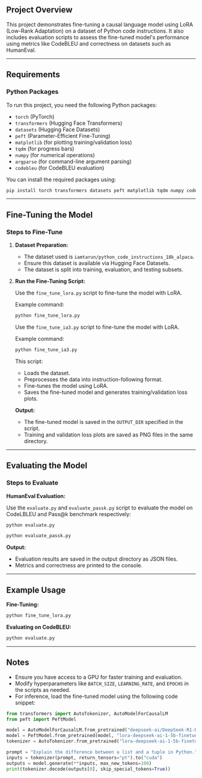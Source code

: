 ## Project Overview

This project demonstrates fine-tuning a causal language model using LoRA (Low-Rank Adaptation) on a dataset of Python code instructions. It also includes evaluation scripts to assess the fine-tuned model's performance using metrics like CodeBLEU and correctness on datasets such as HumanEval.

---

## Requirements

### Python Packages

To run this project, you need the following Python packages:
- `torch` (PyTorch)
- `transformers` (Hugging Face Transformers)
- `datasets` (Hugging Face Datasets)
- `peft` (Parameter-Efficient Fine-Tuning)
- `matplotlib` (for plotting training/validation loss)
- `tqdm` (for progress bars)
- `numpy` (for numerical operations)
- `argparse` (for command-line argument parsing)
- `codebleu` (for CodeBLEU evaluation)

You can install the required packages using:
```bash
pip install torch transformers datasets peft matplotlib tqdm numpy codebleu
```

---

## Fine-Tuning the Model

### Steps to Fine-Tune

1. **Dataset Preparation:**
   - The dataset used is `iamtarun/python_code_instructions_18k_alpaca`.
   - Ensure this dataset is available via Hugging Face Datasets.
   - The dataset is split into training, evaluation, and testing subsets.

2. **Run the Fine-Tuning Script:**

   Use the `fine_tune_lora.py` script to fine-tune the model with LoRA.

   Example command:
   ```bash
   python fine_tune_lora.py
   ```
   Use the `fine_tune_ia3.py` script to fine-tune the model with LoRA.

   Example command:
   ```bash
   python fine_tune_ia3.py
   ```

   This script:
   - Loads the dataset.
   - Preprocesses the data into instruction-following format.
   - Fine-tunes the model using LoRA.
   - Saves the fine-tuned model and generates training/validation loss plots.

   **Output:**
   - The fine-tuned model is saved in the `OUTPUT_DIR` specified in the script.
   - Training and validation loss plots are saved as PNG files in the same directory.

---

## Evaluating the Model

### Steps to Evaluate

**HumanEval Evaluation:**

Use the `evaluate.py` and `evaluate_passk.py` script to evaluate the model on CodeLBLEU and Pass@k benchmark respectively:
```bash
python evaluate.py
```


```bash
python evaluate_passk.py
```


**Output:**
- Evaluation results are saved in the output directory as JSON files.
- Metrics and correctness are printed to the console.

---

## Example Usage

**Fine-Tuning:**
```bash
python fine_tune_lora.py
```

**Evaluating on CodeBLEU:**
```bash
python evaluate.py
```


---

## Notes

- Ensure you have access to a GPU for faster training and evaluation.
- Modify hyperparameters like `BATCH_SIZE`, `LEARNING_RATE`, and `EPOCHS` in the scripts as needed.
- For inference, load the fine-tuned model using the following code snippet:

```python
from transformers import AutoTokenizer, AutoModelForCausalLM
from peft import PeftModel

model = AutoModelForCausalLM.from_pretrained("deepseek-ai/DeepSeek-R1-Distill-Qwen-1.5B")
model = PeftModel.from_pretrained(model, "lora-deepseek-ai-1-5b-finetuned")
tokenizer = AutoTokenizer.from_pretrained("lora-deepseek-ai-1-5b-finetuned", use_fast=False)

prompt = "Explain the difference between a list and a tuple in Python."
inputs = tokenizer(prompt, return_tensors="pt").to("cuda")
outputs = model.generate(**inputs, max_new_tokens=100)
print(tokenizer.decode(outputs[0], skip_special_tokens=True))
